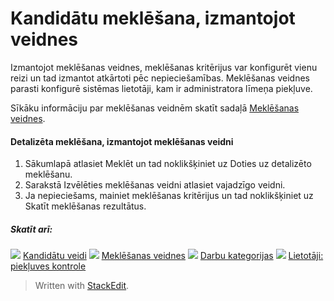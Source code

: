 # Kandidātu meklēšana, izmantojot veidnes

Izmantojot meklēšanas veidnes, meklēšanas kritērijus var konfigurēt vienu reizi un tad izmantot atkārtoti pēc nepieciešamības. Meklēšanas veidnes parasti konfigurē sistēmas lietotāji, kam ir administratora līmeņa piekļuve.

Sīkāku informāciju par meklēšanas veidnēm skatīt sadaļā  [Meklēšanas veidnes](../online-help/search_templates.htm).

#### Detalizēta meklēšana, izmantojot meklēšanas veidni

1.  Sākumlapā  atlasiet  Meklēt  un tad noklikšķiniet uz  Doties uz detalizēto meklēšanu.
2.  Sarakstā  Izvēlēties meklēšanas veidni  atlasiet vajadzīgo veidni.
3.  Ja nepieciešams, mainiet meklēšanas kritērijus un tad noklikšķiniet uz  Skatīt meklēšanas rezultātus.

##### Skatīt arī:

![](../Resources/Images/icon-document-link.png)  [Kandidātu veidi](../online-help/candidate_types.htm)
![](../Resources/Images/icon-document-link.png)  [Meklēšanas veidnes](../online-help/search_templates.htm)
![](../Resources/Images/icon-document-link.png)  [Darbu kategorijas](../online-help/job_categories.htm)
![](../Resources/Images/icon-document-link.png)  [Lietotāji: piekļuves kontrole](../online-help/users_access_controls.htm)


> Written with [StackEdit](https://stackedit.io/).
<!--stackedit_data:
eyJoaXN0b3J5IjpbNTk0OTc0MDk0XX0=
-->